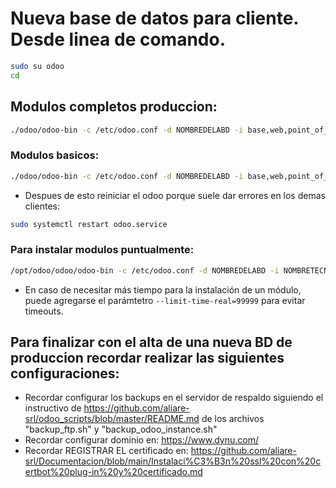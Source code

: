 # Nueva base de datos para cliente. Desde linea de comando.

```bash
sudo su odoo
cd
```

## Modulos completos produccion:

```bash
./odoo/odoo-bin -c /etc/odoo.conf -d NOMBREDELABD -i base,web,point_of_sale,sale_management,web_responsive,stock,purchase,account,hw_restaurant_ip_printer,contacts,hr,mrp,hw_escpos_network_printer,board,l10n_ar,l10n_ar_afipws_fe,l10n_ar_afipws,pos_l10n_ar_identification,l10n_ar_pos_einvoice_ticket,l10n_ar_pos_moldeo_fix,10n_latam_base,l10n_latam_invoice_document,ais_pos_show_takein_takeout_money_button,l10n_latam_check,pos_discount,pos_epson_printer_restaurant,google_account,google_drive,google_gmail,kg_hide_menu,product_brand,partner_statement,sh_pos_customer_account,ais_filtro_informes,pos_employee_close_session,pos_hide_cost_price_and_margin,pos_restrict,product_tax_multicompany_default,stock_quantity_history_location,stock_barcodes,hr_expense,l10n_ar_reports --load-language es_AR --language es_AR -p 8070 --stop-after-init --without-demo=all
```

### Modulos basicos: 

```bash
./odoo/odoo-bin -c /etc/odoo.conf -d NOMBREDELABD -i base,web,point_of_sale,web_responsive,stock,purchase,account --load-language es_AR --language es_AR -p 8070 --stop-after-init --without-demo=all
```

* Despues de esto reiniciar el odoo porque suele dar errores en los demas clientes:

```bash
sudo systemctl restart odoo.service
```
### Para instalar modulos puntualmente:
```bash
/opt/odoo/odoo/odoo-bin -c /etc/odoo.conf -d NOMBREDELABD -i NOMBRETECNICODELMODULO --load-language es_AR --language es_AR -p 8070 --stop-after-init --without-demo=all
```
- En caso de necesitar más tiempo para la instalación de un módulo, puede agregarse el parámtetro `--limit-time-real=99999` para evitar timeouts.

## Para finalizar con el alta de una nueva BD de produccion recordar realizar las siguientes configuraciones:
- Recordar configurar los backups en el servidor de respaldo siguiendo el instructivo de https://github.com/aliare-srl/odoo_scripts/blob/master/README.md de los archivos "backup_ftp.sh" y "backup_odoo_instance.sh"
- Recordar configurar dominio en: https://www.dynu.com/
- Recordar REGISTRAR EL certificado en: https://github.com/aliare-srl/Documentacion/blob/main/Instalaci%C3%B3n%20ssl%20con%20certbot%20plug-in%20y%20certificado.md





